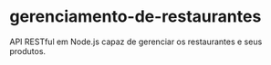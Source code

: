# gerenciamento-de-restaurantes
API RESTful em Node.js capaz de gerenciar os restaurantes e seus produtos.
